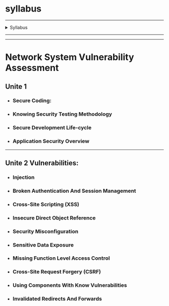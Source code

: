 
#  syllabus
---
<details>

 <summary>    Syllabus </summary>

---
---
![image](https://github.com/user-attachments/assets/371a5221-b4e0-4d79-8bd1-b543344cb572)



  
</details>


---
---
# Network System Vulnerability Assessment

## Unite 1
- ### Secure Coding:
- ### Knowing Security Testing Methodology
- ### Secure Development Life-cycle
- ### Application Security Overview

---
## Unite 2 Vulnerabilities:
- ### Injection
- ###  Broken Authentication And Session Management
- ### Cross-Site Scripting (XSS)
- ### Insecure Direct Object Reference
- ### Security Misconfiguration
- ### Sensitive Data Exposure
- ### Missing Function Level Access Control
- ### Cross-Site Request Forgery (CSRF)
- ### Using Components With Know Vulnerabilities
- ### Invalidated Redirects And Forwards
